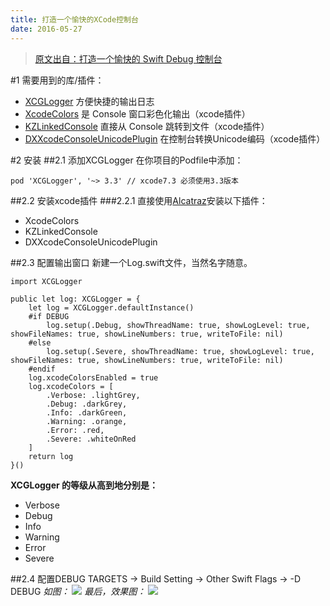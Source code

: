 ```yaml
---
title: 打造一个愉快的XCode控制台
date: 2016-05-27
---
```


> [原文出自：打造一个愉快的 Swift Debug 控制台](http://blog.dianqk.org/2016/01/26/%E6%89%93%E9%80%A0%E4%B8%80%E4%B8%AA%E6%84%89%E5%BF%AB%E7%9A%84%20Swift%20Debug%20%E6%8E%A7%E5%88%B6%E5%8F%B0/)

#1 需要用到的库/插件：
* [XCGLogger](https://github.com/DaveWoodCom/XCGLogger) 方便快捷的输出日志
* [XcodeColors](https://github.com/robbiehanson/XcodeColors) 是 Console 窗口彩色化输出（xcode插件）
* [KZLinkedConsole](https://github.com/krzysztofzablocki/KZLinkedConsole) 直接从 Console 跳转到文件（xcode插件）
* [DXXcodeConsoleUnicodePlugin](https://github.com/dhcdht/DXXcodeConsoleUnicodePlugin) 在控制台转换Unicode编码（xcode插件）

#2 安装
##2.1 添加XCGLogger
在你项目的Podfile中添加：
```
pod 'XCGLogger', '~> 3.3' // xcode7.3 必须使用3.3版本
```

##2.2 安装xcode插件
###2.2.1 直接使用[Alcatraz](http://alcatraz.io/)安装以下插件：

* XcodeColors
* KZLinkedConsole
* DXXcodeConsoleUnicodePlugin

##2.3 配置输出窗口
新建一个Log.swift文件，当然名字随意。
```
import XCGLogger

public let log: XCGLogger = {
    let log = XCGLogger.defaultInstance()
    #if DEBUG
        log.setup(.Debug, showThreadName: true, showLogLevel: true, showFileNames: true, showLineNumbers: true, writeToFile: nil)
    #else
        log.setup(.Severe, showThreadName: true, showLogLevel: true, showFileNames: true, showLineNumbers: true, writeToFile: nil)
    #endif
    log.xcodeColorsEnabled = true
    log.xcodeColors = [
        .Verbose: .lightGrey,
        .Debug: .darkGrey,
        .Info: .darkGreen,
        .Warning: .orange,
        .Error: .red,
        .Severe: .whiteOnRed
    ]
    return log
}()
```

**XCGLogger 的等级从高到地分别是：**

* Verbose
* Debug
* Info
* Warning
* Error
* Severe

##2.4 配置DEBUG
TARGETS -> Build Setting -> Other Swift Flags -> -D DEBUG
*如图：*
![](http://upload-images.jianshu.io/upload_images/2049411-7738a4b202dba2c1.png?imageMogr2/auto-orient/strip%7CimageView2/2/w/1240)
*最后，效果图：*
![](http://upload-images.jianshu.io/upload_images/2049411-e241db5912e251f5.png?imageMogr2/auto-orient/strip%7CimageView2/2/w/1240)
